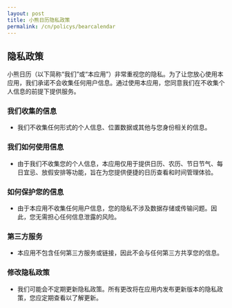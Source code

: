 ```yaml
---
layout: post
title: 小熊日历隐私政策
permalink: /cn/policys/bearcalendar
---
```


## 隐私政策

小熊日历（以下简称“我们”或“本应用”）非常重视您的隐私。为了让您放心使用本应用，我们承诺不会收集任何用户信息。通过使用本应用，您同意我们在不收集个人信息的前提下提供服务。

### 我们收集的信息
- 我们不收集任何形式的个人信息、位置数据或其他与您身份相关的信息。

### 我们如何使用信息
- 由于我们不收集您的个人信息，本应用仅用于提供日历、农历、节日节气、每日宜忌、放假安排等功能，旨在为您提供便捷的日历查看和时间管理体验。

### 如何保护您的信息
- 由于本应用不收集任何用户信息，您的隐私不涉及数据存储或传输问题。因此，您无需担心任何信息泄露的风险。

### 第三方服务
- 本应用不包含任何第三方服务或链接，因此不会与任何第三方共享您的信息。

### 修改隐私政策
- 我们可能会不定期更新隐私政策。所有更改将在应用内发布更新版本的隐私政策，您应定期查看以了解更新。

